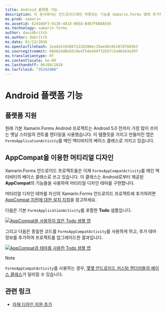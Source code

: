 ```yaml
---
title: Android 플랫폼 기능
description: 이 문서에서는 안드로이드에만 적용되는 기능을 Xamarin.Forms 앱에 추가하는 방법과 머티리얼 디자인에 대해 중점적으로 설명합니다.
ms.prod: xamarin
ms.assetid: E24168F3-0138-4814-86EA-B467F6B8A545
ms.technology: xamarin-forms
author: davidbritch
ms.author: dabritch
ms.date: 01/13/2016
ms.openlocfilehash: 2eada518586f222d200ec19aeddc65107d7603b3
ms.sourcegitcommit: 66682dd8e93c0e4f5dee69f32b5fc5a96443e307
ms.translationtype: HT
ms.contentlocale: ko-KR
ms.lasthandoff: 06/08/2018
ms.locfileid: "35242406"
---
```

# <a name="android-platform-features"></a>Android 플랫폼 기능

## <a name="platform-support"></a>플랫폼 지원

원래 기본 Xamarin.Forms Android 프로젝트는 Android 5.0 전까지 가장 많이 쓰이는 옛날 스타일의 컨트롤 렌더링을 사용했습니다. 이 템플릿을 가지고 만들어진 앱은 `FormsApplicationActivity`를 메인 액티비티의 베이스 클래스로 가지고 있습니다.

## <a name="material-design-via-appcompat"></a>AppCompat을 이용한 머티리얼 디자인

Xamarin.Forms 안드로이드 프로젝트들은 이제 `FormsAppCompatActivity`를 메인 엑티비티의 베이스 클래스로 쓰고 있습니다. 이 클래스는 Android로부터 제공된 **AppCompat**의 기능들을 사용하여 머티리얼 디자인 테마를 구현합니다.

머티리얼 디자인 테마를 자신의 Xamarin.Forms 안드로이드 프로젝트에 추가하려면 [AppCompat 지원에 대한 설치 지침](appcompat.md)을 참고하세요.

다음은 기본 `FormsApplicationActivity`를 포함한 **Todo** 샘플입니다.

[![](images/before-appcompat-sml.png "AppCompat을 사용하지 않은 Todo 샘플 앱")](images/before-appcompat.png#lightbox "AppCompat 없이 Todo 샘플 응용 프로그램")


그리고 다음은 동일한 코드를 `FormsAppCompatActivity`를 사용하게 하고, 추가 테마 정보를 추가하여 프로젝트를 업그레이드한 결과입니다.

[![](images/post-appcompat-sml.png "AppCompat과 테마를 사용한 Todo 샘플 앱")](images/post-appcompat.png#lightbox "AppCompat 및 테마 설정 Todo 샘플 응용 프로그램")

> [!NOTE]
> `FormsAppCompatActivity`를 사용하는 경우, [몇몇 안드로이드 커스텀 랜더러들의 베이스 클래스](~/xamarin-forms/app-fundamentals/custom-renderer/renderers.md)가 달라질 수 있습니다.


## <a name="related-links"></a>관련 링크

- [자재 디자인 지원 추가](appcompat.md)
